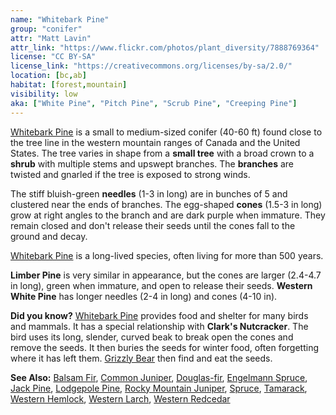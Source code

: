 ```yaml
---
name: "Whitebark Pine"
group: "conifer"
attr: "Matt Lavin"
attr_link: "https://www.flickr.com/photos/plant_diversity/7888769364"
license: "CC BY-SA"
license_link: "https://creativecommons.org/licenses/by-sa/2.0/"
location: [bc,ab]
habitat: [forest,mountain]
visibility: low
aka: ["White Pine", "Pitch Pine", "Scrub Pine", "Creeping Pine"]
---
```

[Whitebark Pine](/trees/whbark/) is a small to medium-sized conifer (40-60 ft) found close to the tree line in the western mountain ranges of Canada and the United States. The tree varies in shape from a **small tree** with a broad crown to a **shrub** with multiple stems and upswept branches. The **branches** are twisted and gnarled if the tree is exposed to strong winds.

The stiff bluish-green **needles** (1-3 in long) are in bunches of 5 and clustered near the ends of branches. The egg-shaped **cones** (1.5-3 in long) grow at right angles to the branch and are dark purple when immature. They remain closed and don't release their seeds until the cones fall to the ground and decay.

[Whitebark Pine](/trees/whbark/) is a long-lived species, often living for more than 500 years.

**Limber Pine** is very similar in appearance, but the cones are larger (2.4-4.7 in long), green when immature, and open to release their seeds. **Western White Pine** has longer needles (2-4 in long) and cones (4-10 in).

**Did you know?** [Whitebark Pine](/trees/whbark/) provides food and shelter for many birds and mammals. It has a special relationship with **Clark's Nutcracker**. The bird uses its long, slender, curved beak to break open the cones and remove the seeds. It then buries the seeds for winter food, often forgetting where it has left them. [Grizzly Bear](/animals/grizzly/) then find and eat the seeds.

<!-- generated, do not edit -->
**See Also:**
[Balsam Fir](/trees/balfir/),
[Common Juniper](/trees/comjun/),
[Douglas-fir](/trees/dougfir/),
[Engelmann Spruce](/trees/engel/),
[Jack Pine](/trees/jack/),
[Lodgepole Pine](/trees/lodge/),
[Rocky Mountain Juniper](/trees/rockyjun/),
[Spruce](/trees/spruce/),
[Tamarack](/trees/tam/),
[Western Hemlock](/trees/westhem/),
[Western Larch](/trees/westlar/),
[Western Redcedar](/trees/westred/)
